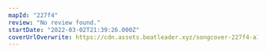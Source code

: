```yaml
---
mapId: "227f4"
review: "No review found."
startDate: "2022-03-02T21:39:26.000Z"
coverUrlOverwrite: https://cdn.assets.beatleader.xyz/songcover-227f4-a1938976358_10.jpg
---
```

